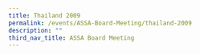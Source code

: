 ```yaml
---
title: Thailand 2009
permalink: /events/ASSA-Board-Meeting/thailand-2009
description: ""
third_nav_title: ASSA Board Meeting
---
```

